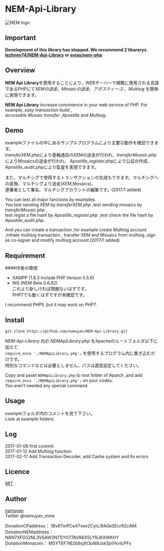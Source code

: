 # NEM-Api-Library

![NEM logo](https://upload.wikimedia.org/wikipedia/commons/thumb/0/0a/Nem_logo.svg/1000px-Nem_logo.svg.png)


## Important  
**Ⅾevelopment of this library has stopped. We recommend 2 libararys.**  
**[lezhnev74\/NEM-Api-Library](https://github.com/lezhnev74/NEM-Api-Library) or [evias\/nem-php](https://github.com/evias/nem-php)**

## Overview  
**NEM Api Library**を使用することにより、WEBサーバーで頻繁に使用される言語であるPHPにて*XEMの送金*、*Mosaicの送金*、*アポスティーユ*
、*Multisig* を簡単に実現できます。

**NEM Api Library** increase convinience in your web service of PHP. For example, *easy transaction build* ,  
*accessible Mosaic transfer* ,*Apostille* and *Multisig*.

## Demo
exampleファイルの中にあるサンプルプログラムにより主要な動作を確認できます。  
*transferXEM.php*により基軸通貨のXEMの送金が行われ、*transferMosaic.php*によりMosaicsの送金が行われ、
*Apostille_register.php*により公証の作成、*Apostille_audit.php*により監査を実現できます。

また、マルチシグで使用するトランザクションの生成もできます。マルチシグへの変換、マルチシグより送金(XEM,Mosaics)、  
連署者として署名、マルチシグアカウントの編集です。(2017/1 added)

You can test all major fanctions by examples.  
You test sending XEM by *transferXEM.php* ,test sending mosaics by *transferMosaic.php* ,  
test regist a file hash by *Apostille_register.php* ,test check the file hash by *Apostille_audit.php*.

And you can create a transaction ,for example create Multisig account ,initiate multisig transaction ,
transfer XEM and Mosaics from multisig ,sign as co-signer and modify multisig account.(2017/1 added)

## Requirement
####作者の環境  
* XAMPP (1.8.3 include PHP Version 5.5.6)  
* NIS (NEM Beta 0.6.82)  
これより新しければ問題ないはずです。  
PHP7でも動くはずですが未確認です。

I recommend PHP5 ,but it may work on PHP7.


## Install
`git clone https://github.com/namuyan/NEM-Api-Library.git`

*NEM-Api-Library* 内の *NEMApiLibrary.php* をApacheのルートフォルダ以下に加えて  
`require_once './NEMApiLibrary.php';` を使用するプログラム内に書き込むだけです。  
特別なコマンドなどは必要としません。パスは適宜設定してください。

Copy and paset `NEMApiLibrary.php` to root folder of Aparch ,and add `require_once './NEMApiLibrary.php';` on your codes.  
You aren't needed any special command.

## Usage
*example*フォルダ内のコメントを見て下さい。  
Look at example folders.

## Log
2017-01-08 first commit  
2017-01-12 Add Multisig function  
2017-02-17 Add Transaction Decoder, add Cashe system and fix errors

## Licence

[MIT](https://github.com/tcnksm/tool/blob/master/LICENCE)

## Author

[namuyan](http://namuyan.dip.jp)  
Twitter @namuyan_mine

DonationCPaddress： 1BvRTmPCe47vee2CyrLi9AGeSEcrR2ciM4  
DonationNEMaddress： NAN7XFG52NL3V5AW3NTSYO77AVR6X5LYRJKXWKHY  
DonationMonacoin： MSYTEF7t62b9sjXt3oN9JokSjnYkvtcPFx  
